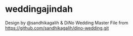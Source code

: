 # weddingajindah
Design by @sandhikagalih & DiNo Wedding
Master File from https://github.com/sandhikagalih/dino-wedding.git
